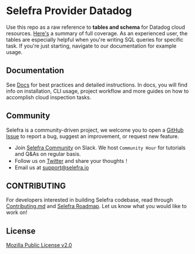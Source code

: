 # Selefra Provider Datadog

Use this repo as a raw reference to **tables and schema** for Datadog cloud resources. [Here's](https://github.com/selefra/selefra-provider-datadog/blob/main/docs/tables/datadog.md) a summary of full coverage. 
As an experienced user, the tables are especially helpful when you're writing SQL queries for specific task. 
If you're just starting, navigate to our documentation for example usage.
 
## Documentation

See [Docs](https://selefra.io/docs) for best practices and detailed instructions. In docs, you will find info on installation, CLI usage, project workflow and more guides on how to accomplish cloud inspection tasks.

## Community

Selefra is a community-driven project, we welcome you to open a [GitHub Issue](https://github.com/selefra/selefra/issues/new/choose) to report a bug, suggest an improvement, or request new feature.

-  Join [Selefra Community](https://selefra.io/community/join) on Slack. We host `Community Hour` for tutorials and Q&As on regular basis.
-  Follow us on [Twitter](https://twitter.com/SelefraCorp) and share your thoughts！
-  Email us at support@selefra.io

## CONTRIBUTING

For developers interested in building Selefra codebase, read through [Contributing.md](https://github.com/selefra/selefra/blob/main/CONTRIBUTING.md) and [Selefra Roadmap](https://github.com/orgs/selefra/projects/1). 
Let us know what you would like to work on!

## License

[Mozilla Public License v2.0](https://github.com/selefra/selefra/blob/main/LICENSE)
